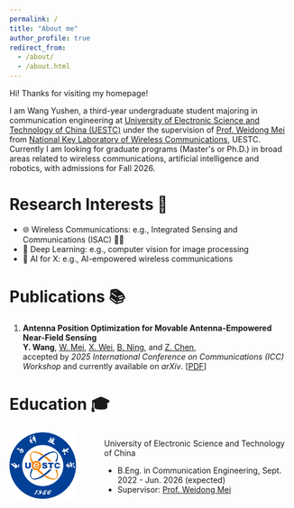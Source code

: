 ```yaml
---
permalink: /
title: "About me"
author_profile: true
redirect_from: 
  - /about/
  - /about.html
---
```


Hi! Thanks for visiting my homepage!  

I am Wang Yushen, a third-year undergraduate student majoring in communication engineering at [University of Electronic Science and Technology of China (UESTC)](https://www.uestc.edu.cn/) under the supervision of [Prof. Weidong Mei](https://faculty.uestc.edu.cn/meiweidong/zh_CN/index.htm) from [National Key Laboratory of Wireless Communications](https://www.ncl.uestc.edu.cn/), UESTC. Currently I am looking for graduate programs (Master's or Ph.D.) in broad areas related to wireless communications, artificial intelligence and robotics, with admissions for Fall 2026.  

# Research Interests 🔬
- 🌐 Wireless Communications: e.g., Integrated Sensing and Communications (ISAC) 📡🌀
- 🤖 Deep Learning: e.g., computer vision for image processing
- 🧠 AI for X: e.g., AI-empowered wireless communications  

# Publications 📚
1. **Antenna Position Optimization for Movable Antenna-Empowered Near-Field Sensing**  
**Y. Wang**, [W. Mei](https://faculty.uestc.edu.cn/meiweidong/zh_CN/index.htm), [X. Wei](https://scholar.google.com/citations?user=pkDJmeMAAAAJ&hl=zh-CN), [B. Ning](https://scholar.google.com/citations?user=ftQU5UcAAAAJ&hl=zh-CN), and [Z. Chen](https://faculty.uestc.edu.cn/chenzhi2/zh_CN/index.htm),  
accepted by *2025 International Conference on Communications (ICC) Workshop* and currently available on *arXiv*. [[PDF](https://arxiv.org/pdf/2502.03169)]  

# Education 🎓
<div style="display: flex; align-items: center;">
    <div style="flex: 1">
        <img src="../images/UESTC.png" alt="UESTC_banner" style="width: 70%;">
    </div>
    <div style="flex: 2;">
        <p>University of Electronic Science and Technology of China</p>
        <ul>
            <li>B.Eng. in Communication Engineering, Sept. 2022 - Jun. 2026 (expected)</li>
            <li>Supervisor: <a href="https://faculty.uestc.edu.cn/meiweidong/zh_CN/index.htm">Prof. Weidong Mei</a></li>
        </ul>
    </div>
</div>
